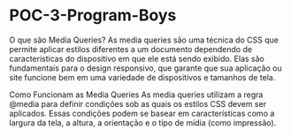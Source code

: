 # POC-3-Program-Boys
O que são Media Queries?
As media queries são uma técnica do CSS que permite aplicar estilos diferentes a um documento dependendo de características do dispositivo em que ele está sendo exibido. Elas são fundamentais para o design responsivo, que garante que sua aplicação ou site funcione bem em uma variedade de dispositivos e tamanhos de tela.

Como Funcionam as Media Queries
As media queries utilizam a regra @media para definir condições sob as quais os estilos CSS devem ser aplicados. Essas condições podem se basear em características como a largura da tela, a altura, a orientação e o tipo de mídia (como impressão).
